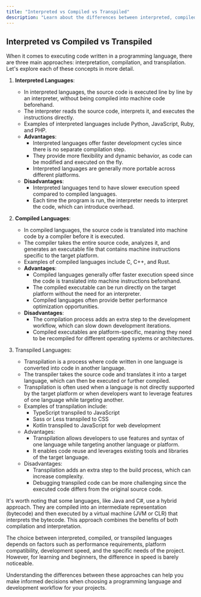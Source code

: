 ```yaml
---
title: "Interpreted vs Compiled vs Transpiled"
description: "Learn about the differences between interpreted, compiled, and transpiled languages."
---
```


Interpreted vs Compiled vs Transpiled
---------------------------------------

When it comes to executing code written in a programming language, there are three main approaches: interpretation, compilation, and transpilation. Let's explore each of these concepts in more detail.

1. **Interpreted Languages**:
   - In interpreted languages, the source code is executed line by line by an interpreter, without being compiled into machine code beforehand.
   - The interpreter reads the source code, interprets it, and executes the instructions directly.
   - Examples of interpreted languages include Python, JavaScript, Ruby, and PHP.
   - **Advantages**:
     - Interpreted languages offer faster development cycles since there is no separate compilation step.
     - They provide more flexibility and dynamic behavior, as code can be modified and executed on the fly.
     - Interpreted languages are generally more portable across different platforms.
   - **Disadvantages**:
     - Interpreted languages tend to have slower execution speed compared to compiled languages.
     - Each time the program is run, the interpreter needs to interpret the code, which can introduce overhead.

2. **Compiled Languages**:
   - In compiled languages, the source code is translated into machine code by a compiler before it is executed.
   - The compiler takes the entire source code, analyzes it, and generates an executable file that contains machine instructions specific to the target platform.
   - Examples of compiled languages include C, C++, and Rust.
   - **Advantages**:
     - Compiled languages generally offer faster execution speed since the code is translated into machine instructions beforehand.
     - The compiled executable can be run directly on the target platform without the need for an interpreter.
     - Compiled languages often provide better performance optimization opportunities.
   - **Disadvantages**:
     - The compilation process adds an extra step to the development workflow, which can slow down development iterations.
     - Compiled executables are platform-specific, meaning they need to be recompiled for different operating systems or architectures.

3. Transpiled Languages:
   - Transpilation is a process where code written in one language is converted into code in another language.
   - The transpiler takes the source code and translates it into a target language, which can then be executed or further compiled.
   - Transpilation is often used when a language is not directly supported by the target platform or when developers want to leverage features of one language while targeting another.
   - Examples of transpilation include:
     - TypeScript transpiled to JavaScript
     - Sass or Less transpiled to CSS
     - Kotlin transpiled to JavaScript for web development
   - Advantages:
     - Transpilation allows developers to use features and syntax of one language while targeting another language or platform.
     - It enables code reuse and leverages existing tools and libraries of the target language.
   - Disadvantages:
     - Transpilation adds an extra step to the build process, which can increase complexity.
     - Debugging transpiled code can be more challenging since the executed code differs from the original source code.

It's worth noting that some languages, like Java and C#, use a hybrid approach. They are compiled into an intermediate representation (bytecode) and then executed by a virtual machine (JVM or CLR) that interprets the bytecode. This approach combines the benefits of both compilation and interpretation.

The choice between interpreted, compiled, or transpiled languages depends on factors such as performance requirements, platform compatibility, development speed, and the specific needs of the project. However, for learning and beginners, the difference in speed is barely noticeable.

Understanding the differences between these approaches can help you make informed decisions when choosing a programming language and development workflow for your projects.